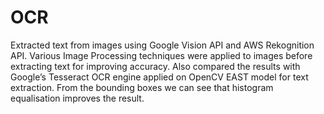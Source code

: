 # OCR
Extracted text from images using Google Vision API and AWS
Rekognition API. Various Image Processing techniques were
applied to images before extracting text for improving accuracy.
Also compared the results with Google’s Tesseract OCR engine
applied on OpenCV EAST model for text extraction.
From the bounding boxes we can see that histogram equalisation improves the result.
